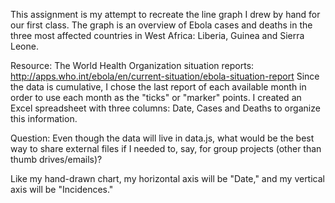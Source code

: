 This assignment is my attempt to recreate the line graph I drew by hand for our first class. The graph is an overview of Ebola cases and deaths in the three most affected countries in West Africa: Liberia, Guinea and Sierra Leone.

Resource: The World Health Organization situation reports: http://apps.who.int/ebola/en/current-situation/ebola-situation-report
Since the data is cumulative, I chose the last report of each available month in order to use each month as the "ticks" or "marker" points. I created an Excel spreadsheet with three columns: Date, Cases and Deaths to organize this information.

Question: Even though the data will live in data.js, what would be the best way to share external files if I needed to, say, for group projects (other than thumb drives/emails)?

Like my hand-drawn chart, my horizontal axis will be "Date," and my vertical axis will be "Incidences."
